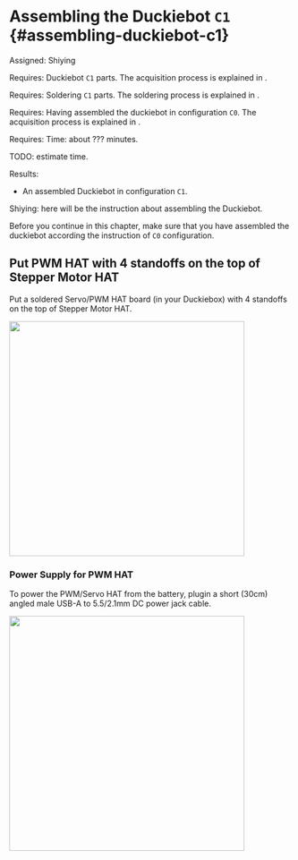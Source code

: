 # Assembling the Duckiebot `C1` {#assembling-duckiebot-c1}

Assigned: Shiying

<div class='requirements' markdown="1">

Requires: Duckiebot `C1` parts.
The acquisition process is explained in [](#acquiring-parts-c1).

Requires: Soldering `C1` parts.
The soldering process is explained in [](#soldering-boards-c1).

Requires: Having assembled the duckiebot in configuration `C0`. The acquisition process is explained in [](#assembling-duckiebot-c0).

Requires: Time: about ??? minutes.

TODO: estimate time.

Results:

-  An assembled Duckiebot in configuration `C1`.

</div>

Shiying: here will be the instruction about assembling the Duckiebot.

Before you continue in this chapter, make sure that you have assembled the duckiebot according the instruction of `C0` configuration.

## Put PWM HAT with 4 standoffs on the top of Stepper Motor HAT

Put a soldered Servo/PWM HAT board (in your Duckiebox) with 4 standoffs on the top of Stepper Motor HAT. 


<div figure-id="fig:HAT_ensemble" figure-caption=" ">
     <img src="HAT_ensemble.jpg" style='width: 30em'/>
</div>


### Power Supply for PWM HAT

To power the PWM/Servo HAT from the battery, plugin a short (30cm) angled male USB-A to 5.5/2.1mm DC power jack cable. 

<div figure-id="fig:DC_power" figure-caption="Male USB-A to 5.5/2.1mm DC power jack cable">
     <img src="DC_power.jpg" style='width: 30em'/>
</div>